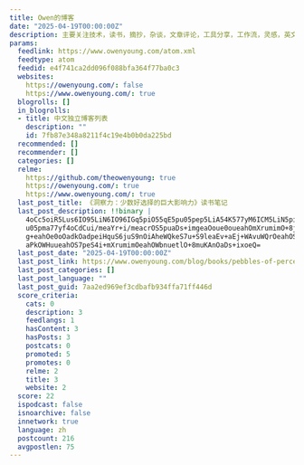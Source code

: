 ```yaml
---
title: Owen的博客
date: "2025-04-19T00:00:00Z"
description: 主要关注技术，读书，摘抄，杂谈，文章评论，工具分享，工作流，灵感，英文学习，注意力管理，深度工作等方向。
params:
  feedlink: https://www.owenyoung.com/atom.xml
  feedtype: atom
  feedid: e4f741ca2dd096f088bfa364f77ba0c3
  websites:
    https://owenyoung.com/: false
    https://www.owenyoung.com/: true
  blogrolls: []
  in_blogrolls:
  - title: 中文独立博客列表
    description: ""
    id: 7fb87e348a8211f4c19e4b0b0da225bd
  recommended: []
  recommender: []
  categories: []
  relme:
    https://github.com/theowenyoung: true
    https://owenyoung.com/: true
    https://www.owenyoung.com/: true
  last_post_title: 《洞察力：少数好选择的巨大影响力》读书笔记
  last_post_description: !!binary |
    4oCc5oiR5Lus6IO95LiN6IO96IGq5piO55qE5pu05pep5LiA54K577yM6ICM5LiN5piv5p
    u05pma77yf4oCdCui/meaYr+i/meacrOS5puaDs+imgeaOoue0oueahOmXrumimO+8jOWu
    g+eahOe0oOadkOadpeiHquS6juS9nOiAheWQkeS7u+S9leaEv+aEj+WAvuWQrOeahOS6uu
    aPkOWHuueahOS7peS4i+mXrumimOeahOWbnuetlO+8muKAnOaDs+ixoeQ=
  last_post_date: "2025-04-19T00:00:00Z"
  last_post_link: https://www.owenyoung.com/blog/books/pebbles-of-perception/
  last_post_categories: []
  last_post_language: ""
  last_post_guid: 7aa2ed969ef3cdbafb934ffa71ff446d
  score_criteria:
    cats: 0
    description: 3
    feedlangs: 1
    hasContent: 3
    hasPosts: 3
    postcats: 0
    promoted: 5
    promotes: 0
    relme: 2
    title: 3
    website: 2
  score: 22
  ispodcast: false
  isnoarchive: false
  innetwork: true
  language: zh
  postcount: 216
  avgpostlen: 75
---
```

